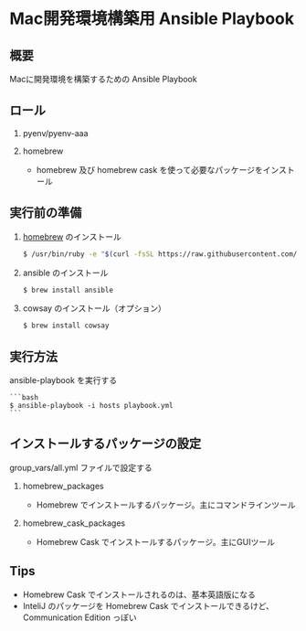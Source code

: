 # Mac開発環境構築用 Ansible Playbook

## 概要

Macに開発環境を構築するための Ansible Playbook

## ロール

1. pyenv/pyenv-aaa


2. homebrew
    - homebrew 及び homebrew cask を使って必要なパッケージをインストール


## 実行前の準備

1. [homebrew](https://brew.sh/index_ja.html) のインストール

    ```bash
    $ /usr/bin/ruby -e "$(curl -fsSL https://raw.githubusercontent.com/Homebrew/install/master/install)"
    ```

2. ansible のインストール

    ```bash
    $ brew install ansible
    ```

3. cowsay のインストール（オプション）

    ```bash
    $ brew install cowsay
    ```

## 実行方法

ansible-playbook を実行する

    ```bash
    $ ansible-playbook -i hosts playbook.yml
    ```

## インストールするパッケージの設定

group_vars/all.yml ファイルで設定する

1. homebrew_packages

    - Homebrew でインストールするパッケージ。主にコマンドラインツール

2. homebrew_cask_packages

    - Homebrew Cask でインストールするパッケージ。主にGUIツール


## Tips

- Homebrew Cask でインストールされるのは、基本英語版になる
- InteliJ のパッケージを Homebrew Cask でインストールできるけど、Communication Edition っぽい
